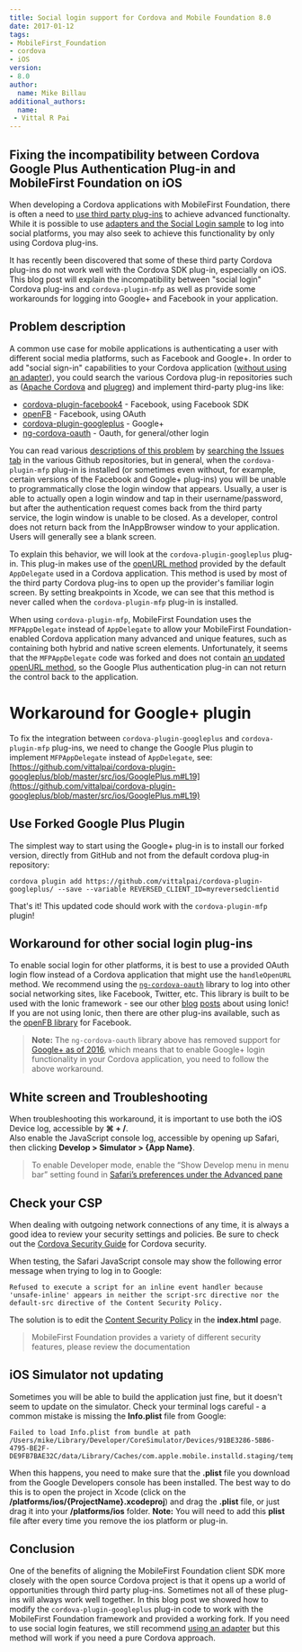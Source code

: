 ```yaml
---
title: Social login support for Cordova and Mobile Foundation 8.0
date: 2017-01-12
tags:
- MobileFirst_Foundation
- cordova
- iOS
version:
- 8.0
author:
  name: Mike Billau
additional_authors:
  name: 
 - Vittal R Pai
---
```

## Fixing the incompatibility between Cordova Google Plus Authentication Plug-in and MobileFirst Foundation on iOS 
When developing a Cordova applications with MobileFirst Foundation, there is often a need to [use third party plug-ins]({{site.baseurl}}/blog/2015/08/03/integrating-3rd-party-cordova-plug-ins/) to achieve advanced functionalty. While it is possible to use [adapters and the Social Login sample]({{site.baseurl}}/blog/2016/04/06/social-login-with-ibm-mobilefirst-platform-foundation/) to log into social platforms, you may also seek to achieve this functionality by only using Cordova plug-ins.

It has recently been discovered that some of these third party Cordova plug-ins do not work well with the Cordova SDK plug-in, especially on iOS. This blog post will explain the incompatibility between "social login" Cordova plug-ins and `cordova-plugin-mfp` as well as provide some workarounds for logging into Google+ and Facebook in your application.

## Problem description
A common use case for mobile applications is authenticating a user with different social media platforms, such as Facebook and Google+. In order to add "social sign-in" capabilities to your Cordova application ([without using an adapter]({{site.baseurl}}/blog/2016/04/06/social-login-with-ibm-mobilefirst-platform-foundation/)), you could search the various Cordova plug-in repositories such as ([Apache Cordova](https://cordova.apache.org/plug-ins/) and [plugreg](http://www.plugreg.com/)) and implement third-party plug-ins like:

- [cordova-plugin-facebook4](https://github.com/gigya/cordova-plugin-facebook4) - Facebook, using Facebook SDK
- [openFB](https://github.com/ccoenraets/OpenFB/) - Facebook, using OAuth
- [cordova-plugin-googleplus](https://github.com/EddyVerbruggen/cordova-plugin-googleplus) - Google+
- [ng-cordova-oauth](https://github.com/nraboy/ng-cordova-oauth) - Oauth, for general/other login

You can read various [descriptions of this problem](https://github.com/jeduan/cordova-plugin-facebook4/issues/166) by [searching the Issues tab](https://github.com/EddyVerbruggen/cordova-plugin-googleplus/issues?utf8=%E2%9C%93&q=is%3Aissue%20is%3Aopen%20openURL) in the various Github repositories, but in general, when the `cordova-plugin-mfp` plug-in is installed (or sometimes even without, for example, certain versions of the Facebook and Google+ plug-ins) you will be unable to programmatically close the login window that appears. Usually, a user is able to actually open a login window and tap in their username/password, but after the authentication request comes back from the third party service, the login window is unable to be closed. As a developer, control does not return back from the InAppBrowser window to your application. Users will generally see a blank screen.

To explain this behavior, we will look at the `cordova-plugin-googleplus` plug-in. This plug-in makes use of the [openURL method](https://github.com/EddyVerbruggen/cordova-plugin-googleplus/blob/master/src/ios/GooglePlus.m) provided by the default `AppDelegate` used in a Cordova application. This method is used by most of the third party Cordova plug-ins to open up the provider's familiar login screen. By setting breakpoints in Xcode, we can see that this method is never called when the `cordova-plugin-mfp` plug-in is installed.

When using  `cordova-plugin-mfp`, MobileFirst Foundation uses the `MFPAppDelegate` instead of `AppDelegate` to allow your MobileFirst Foundation-enabled Cordova application many advanced and unique features, such as containing both hybrid and native screen elements.  Unfortunately, it seems that the `MFPAppDelegate` code was forked and does not contain [an updated openURL method](https://github.com/apache/cordova-ios/blob/master/guides/API%20changes%20in%204.0.md#cdvappdelegateh-new), so the Google Plus authentication plug-in can not return the control back to the application.

# Workaround for Google+ plugin
To fix the integration between `cordova-plugin-googleplus` and `cordova-plugin-mfp` plug-ins, we need to change the Google Plus plugin to implement `MFPAppDelegate` instead of `AppDelegate`, see: [https://github.com/vittalpai/cordova-plugin-googleplus/blob/master/src/ios/GooglePlus.m#L19](https://github.com/vittalpai/cordova-plugin-googleplus/blob/master/src/ios/GooglePlus.m#L19)

## Use Forked Google Plus Plugin
The simplest way to start using the Google+ plug-in is to install our forked version, directly from GitHub and not from the default cordova plug-in repository:

```
cordova plugin add https://github.com/vittalpai/cordova-plugin-googleplus/ --save --variable REVERSED_CLIENT_ID=myreversedclientid
```

That's it! This updated code should work with the `cordova-plugin-mfp` plugin!

## Workaround for other social login plug-ins
To enable social login for other platforms, it is best to use a provided OAuth login flow instead of a Cordova application that might use the `handleOpenURL` method. We recommend using the [`ng-cordova-oauth`](https://github.com/nraboy/ng-cordova-oauth) library to log into other social networking sites, like Facebook, Twitter, etc. This library is built to be used with the Ionic framework - see our other [blog]({{site.baseurl}}/blog/2016/12/26/web-development-using-ionic-2-and-mobile-foundation/) [posts]({{site.baseurl}}/blog/2016/10/17/integrating-mobilefirst-foundation-8-in-ionic2-based-apps/) about using Ionic! If you are not using Ionic, then there are other plug-ins available, such as the [openFB library](https://github.com/ccoenraets/OpenFB/) for Facebook.

> **Note:** The `ng-cordova-oauth` library above has removed support for [Google+ as of 2016](https://github.com/nraboy/ng-cordova-oauth#important-note-about-google), which means that to enable Google+ login functionality in your Cordova application, you need to follow the above workaround.

## White screen and Troubleshooting
When troubleshooting this workaround, it is important to use both the iOS Device log, accessible by **⌘ + /**.  
Also enable the JavaScript console log, accessible by opening up Safari, then clicking **Develop > Simulator > {App Name}**.

> To enable Developer mode, enable the “Show Develop menu in menu bar” setting found in [Safari’s preferences under the Advanced pane](https://developer.apple.com/library/content/documentation/AppleApplications/Conceptual/Safari_Developer_Guide/GettingStarted/GettingStarted.html)

## Check your CSP
When dealing with outgoing network connections of any time, it is always a good idea to review your security settings and policies. Be sure to check out the [Cordova Security Guide](https://cordova.apache.org/docs/en/latest/guide/appdev/security/) for Cordova security.

When testing, the Safari JavaScript console may show the following error message when trying to log in to Google:

```
Refused to execute a script for an inline event handler because 'unsafe-inline' appears in neither the script-src directive nor the default-src directive of the Content Security Policy.
```

The solution is to edit the [Content Security Policy](https://developer.mozilla.org/en-US/docs/Web/HTTP/CSP) in the **index.html** page.

> MobileFirst Foundation provides a variety of different security features, please review the documentation

## iOS Simulator not updating
Sometimes you will be able to build the application just fine, but it doesn't seem to update on the simulator. Check your terminal logs careful - a common mistake is missing the **Info.plist** file from Google:

```
Failed to load Info.plist from bundle at path /Users/mike/Library/Developer/CoreSimulator/Devices/91BE3286-5BB6-4795-BE2F-DE9FB7BAE32C/data/Library/Caches/com.apple.mobile.installd.staging/temp.auvJTI/extracted/Payload/HelloCordova.app/Frameworks/GoogleAppUtilities.framework
```

When this happens, you need to make sure that the **.plist** file you download from the Google Developers console has been installed. The best way to do this is to open the project in Xcode (click on the **/platforms/ios/{ProjectName}.xcodeproj**) and drag the **.plist** file, or just drag it into your **/platforms/ios** folder. **Note:** You will need to add this **plist** file after every time you remove the ios platform or plug-in.

## Conclusion
One of the benefits of aligning the MobileFirst Foundation client SDK more closely with the open source Cordova project is that it opens up a world of opportunities through third party plug-ins. Sometimes not all of these plug-ins will always work well together. In this blog post we showed how to modify the `cordova-plugin-googleplus` plug-in code to work with the MobileFirst Foundation framework and provided a working fork. If you need to use social login features, we still recommend [using an adapter](https://mobilefirstplatform.ibmcloud.com/blog/2016/04/06/social-login-with-ibm-mobilefirst-platform-foundation/) but this method will work if you need a pure Cordova approach.
